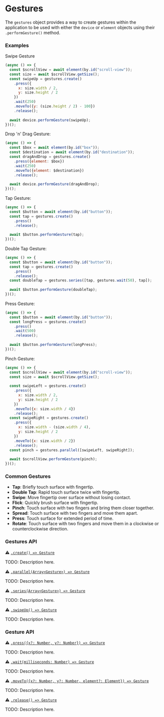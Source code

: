 # Gestures

The `gestures` object provides a way to create gestures within the application to be used with either the `device` or `element` objects using their `.performGesture()` method.

### Examples

Swipe Gesture

```javascript
(async () => {
  const $scrollView = await element(by.id("scroll-view"));
  const size = await $scrollView.getSize();
  const swipeUp = gestures.create()
    .press({
      x: size.width / 2,
      y: size.height / 2
    })
    .wait(250)
    .moveTo({y: (size.height / 2) - 100})
    .release();
  
  await device.performGesture(swipeUp);
})();
```

Drop 'n' Drag Gesture:

```javascript
(async () => {
  const $box = await element(by.id("box"));
  const $destination = await element(by.id("destination"));
  const dragAndDrop = gestures.create()
    .press({element: $box})
    .wait(250)
    .moveTo({element: $destination})
    .release();
  
  await device.performGesture(dragAndDrop);
})();
```

Tap Gesture:

```javascript
(async () => {
  const $button = await element(by.id("button"));
  const tap = gestures.create()
    .press()
    .release();
  
  await $button.performGesture(tap);
})();
```

Double Tap Gesture:

```javascript
(async () => {
  const $button = await element(by.id("button"));
  const tap = gestures.create()
    .press()
    .release();
  const doubleTap = gestures.series([tap, gestures.wait(50), tap]);
  
  await $button.performGesture(doubleTap);
})();
```

Press Gesture:

```javascript
(async () => {
  const $button = await element(by.id("button"));
  const longPress = gestures.create()
    .press()
    .wait(500)
    .release();
  
  await $button.performGesture(longPress);
})();
```

Pinch Gesture:

```javascript
(async () => {
  const $scrollView = await element(by.id("scroll-view"));
  const size = await $scrollView.getSize();
  
  const swipeLeft = gestures.create()
    .press({
      x: size.width / 2,
      y: size.height / 2
    })
    .moveTo({x: size.width / 4})
    .release();
  const swipeRight = gestures.create()
    .press({
      x: size.width - (size.width / 4),
      y: size.height / 2
    })
    .moveTo({x: size.width / 2})
    .release();
  const pinch = gestures.parallel([swipeLeft, swipeRight]);
  
  await $scrollView.performGesture(pinch);
})();
```

### Common Gestures

- **Tap**: Briefly touch surface with fingertip.
- **Double Tap**: Rapid touch surface twice with fingertip.
- **Swipe**: Move fingertip over surface without losing contact.
- **Flick**: Quickly brush surface with fingertip.
- **Pinch**: Touch surface with two fingers and bring them closer together.
- **Spread**: Touch surface with two fingers and move them apart.
- **Press**: Touch surface for extended period of time.
- **Rotate**: Touch surface with two fingers and move them in a clockwise or counterclockwise direction.

### Gestures API

:warning: [```.create() => Gesture```](./gestures/create.md)

TODO: Description here.

:warning: [```.parallel(Array<Gesture>) => Gesture```](./gestures/parallel.md)

TODO: Description here.

:warning: [```.series(Array<Gesture>) => Gesture```](./gestures/series.md)

TODO: Description here.

:warning: [```.swipeUp() => Gesture```](./gestures/swipeUp.md)

TODO: Description here.

### Gesture API

:warning: [```.press({x?: Number, y?: Number}) => Gesture```](./gesture/press.md)

TODO: Description here.

:warning: [```.wait(milliseconds: Number) => Gesture```](./gesture/wait.md)

TODO: Description here.

:warning: [```.moveTo({x?: Number, y?: Number, element?: Element}) => Gesture```](./gesture/moveTo.md)

TODO: Description here.

:warning: [```.release() => Gesture```](./gesture/release.md)

TODO: Description here.


